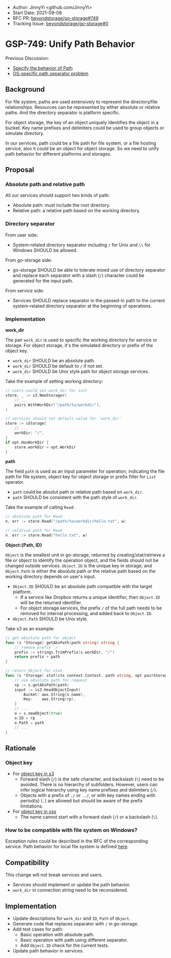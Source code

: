 - Author: JinnyYi <github.com/JinnyYi>
- Start Date: 2021-09-08
- RFC PR: [beyondstorage/go-storage#749](https://github.com/beyondstorage/go-storage/pull/749)
- Tracking Issue: [beyondstorage/go-storage#0](https://github.com/beyondstorage/go-storage/issues/0)

# GSP-749: Unify Path Behavior

Previous Discussion:

- [Specify the behavior of Path](https://forum.beyondstorage.io/t/topic/195)
- [OS-specific path separator problem](https://github.com/beyondstorage/go-service-ftp/issues/22)

## Background

For file system, paths are used extensively to represent the directory/file relationships. Resources can be represented by either absolute or relative paths. And the directory separator is platform specific.

For object storage, the key of an object uniquely identifies the object in a bucket. Key name prefixes and delimiters could be used to group objects or simulate directory.

In our services, path could be a file path for file system, or a file hosting service, also it could be an object for object storage. So we need to unify path behavior for different platforms and storages.

## Proposal

### Absolute path and relative path

All our services should support two kinds of path:

- Absolute path: must include the root directory.
- Relative path: a relative path based on the working directory.

### Directory separator

From user side:

- System-related directory separator including `/` for Unix and `\\` for Windows SHOULD be allowed.

From go-storage side:

- go-storage SHOULD be able to tolerate mixed use of directory separator and replace each separator with a slash (`/`) character could be generated for the input path.

From service side:

- Services SHOULD replace separator in the passed-in path to the current system-related directory separator at the beginning of operations.
  
### Implementation

**work_dir**

The pair `work_dir` is used to specific the working directory for service or storage. For object storage, it's the simulated directory or prefix of the object key.

- `work_dir` SHOULD be an absolute path.
- `work_dir` SHOULD be default to `/` if not set.
- `work_dir` SHOULD be Unix style path for object storage services.

Take the example of setting working directory: 

```go
// users could set work_dir for init
store, _ := s3.NewStorager(
	// ...
	pairs.WithWorkDir("/path/to/workdir"),
)

// services should set default value for `work_dir`
store := &Storage{
	// ... 
	workDir: "/",
}
if opt.HasWorkDir {
	store.workDir = opt.WorkDir
}
```

**path**

The field `path` is used as an input parameter for operation, indicating the file path for file system, object key for object storage or prefix filter for `List` operator.

- `path` could be absolut path or relative path based on `work_dir`.
- `path` SHOULD be consistent with the path style of `work_dir`.

Take the example of calling `Read`:

```go
// absolute path for Read 
n, err := store.Read("/path/to/workdir/hello.txt", w)

// relative path for Read 
n. err := store.Read("hello.txt", w)
```

**Object:{Path, ID}**

`Object` is the smallest unit in go-storage, returned by creating/stat/retrieve a file or object to identify the operation object, and the fields should not be changed outside services. `Object.ID` is the unique key in storage, and `Object.Path` is either the absolute path or the relative path based on the working directory depends on user's input.

- `Object.ID` SHOULD be an absolute path compatible with the target platform.
  - If a service like Dropbox returns a unique identifier, then `Object.ID` will be the returned identifier.
  - For object storage services, the prefix `/` of the full path needs to be removed for internal processing, and added back to `Object.ID`.
- `Object.Path` SHOULD be Unix style.

Take s3 as an example:

```go
// get absolute path for object
func (s *Storage) getAbsPath(path string) string {
	// remove prefix `/` 
	prefix := strings.TrimPrefix(s.workDir, "/")
	return prefix + path
}

// return Object for stat
func (s *Storage) stat(ctx context.Context, path string, opt pairStorageStat) (o *Object, err error) {
	// use absolute path for request 
	rp := s.getAbsPath(path)
	input := &s3.HeadObjectInput{
		Bucket: aws.String(s.name), 
		Key:    aws.String(rp),
	}
	// ... 
	o = s.newObject(true)
	o.ID = rp
	o.Path = path 
	// ...
}
```

## Rationale

### Object key

- For [object key in s3](https://docs.aws.amazon.com/AmazonS3/latest/userguide/object-keys.html#object-key-guidelines)
  - Forward slash (`/`) is the safe character, and backslash (`\`) need to be avoided. There is no hierarchy of subfolders. However, users can infer logical hierarchy using key name prefixes and delimiters (`/`). 
  - Objects with a prefix of `./` or `../`, or with key names ending with period(s) (`.`) are allowed but should be aware of the prefix limitations.
- For [object key in oss](https://www.alibabacloud.com/help/doc-detail/87728.htm)
  - The name cannot start with a forward slash (`/`) or a backslash (`\`).
  
### How to be compatible with file system on Windows?

Exception rules could be described in the RFC of the corresponding service. Path behavior for local file system is defined [here](https://github.com/beyondstorage/go-service-fs/pull/78).

## Compatibility

This change will not break services and users.

- Services should implement or update the path behavior.
- `work_dir` in connection string need to be reconsidered.

## Implementation

- Update descriptions for `work_dir` and `ID`, `Path` of `Object`.
- Generate code that replaces separator with `/` in go-storage.
- Add test cases for path:
  - Basic operation with absolute path.
  - Basic operation with path using different separator.
  - Add `Object.ID` check for the current tests.
- Update path behavior in services.
